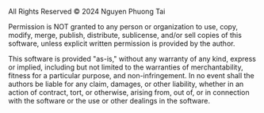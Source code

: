 All Rights Reserved © 2024 Nguyen Phuong Tai

Permission is NOT granted to any person or organization to use, copy, modify, merge, publish, distribute, sublicense, and/or sell copies of this software, unless explicit written permission is provided by the author.

This software is provided "as-is," without any warranty of any kind, express or implied, including but not limited to the warranties of merchantability, fitness for a particular purpose, and non-infringement. In no event shall the authors be liable for any claim, damages, or other liability, whether in an action of contract, tort, or otherwise, arising from, out of, or in connection with the software or the use or other dealings in the software.
